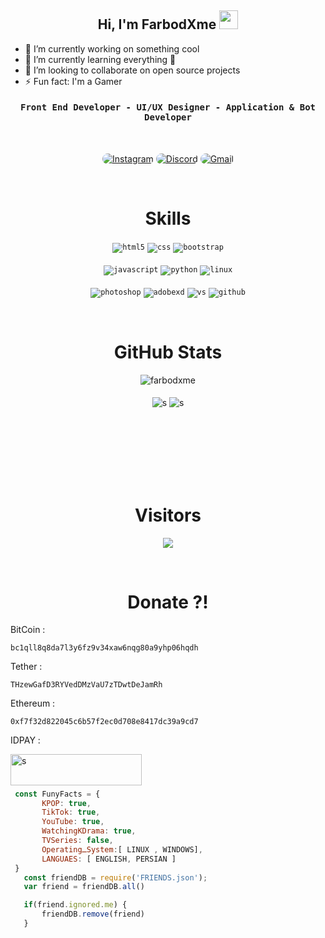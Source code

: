 <div align="center">
<h2>Hi, I'm FarbodXme 
<img src="https://emojipedia-us.s3.dualstack.us-west-1.amazonaws.com/thumbs/160/apple/76/waving-hand-sign_emoji-modifier-fitzpatrick-type-1-2_1f44b-1f3fb_1f3fb.png" width="30">
</h2>
</div>

- 🔭 I’m currently working on something cool
- 🌱 I’m currently learning everything 🤣
- 👯 I’m looking to collaborate on open source projects
- ⚡ Fun fact: I'm a Gamer

<div align="center">
<h4 align="center"><samp> Front End Developer - UI/UX Designer - Application & Bot Developer</samp></h4>
</div>

<br>

<p align="center">
    <a href="https://instagram.com/farbodxme"><img src="https://img.shields.io/badge/Instagram-171717?style=for-the-badge&logo=instagram&logoColor=5459a7" style="border-radius:15px" alt="Instagram"></a>
    <a href="https://discord.gg/5NN9exCmVX"><img src="https://img.shields.io/badge/Discord-171717?style=for-the-badge&logo=discord&logoColor=5459a7" style="border-radius:15px" alt="Discord"></a>
    <a href="mailto:farbodpaydar70@gmail.com"><img src="https://img.shields.io/badge/Gmail-171717?style=for-the-badge&logo=gmail&logoColor=5459a7" alt="Gmail" style="border-radius:15px"></a>
</p>

<br>
<h1 align="center">
    Skills
	
</h1>

<div align="center">
	
<code><img src="https://img.shields.io/badge/html5-%23E34F26.svg?style=for-the-badge&logo=html5&logoColor=white" alt="html5"></code>
<code><img src="https://img.shields.io/badge/css-1572B6.svg?style=for-the-badge&logo=css3&logoColor=white" alt="css"></code>
<code><img src="https://img.shields.io/badge/bootstrap-%23563D7C.svg?style=for-the-badge&logo=bootstrap&logoColor=white" alt="bootstrap"></code>
<br><br>
<code><img src="https://img.shields.io/badge/javascript-%23323330.svg?style=for-the-badge&logo=javascript&logoColor=%23F7DF1E" alt="javascript"></code>
<code><img src="https://img.shields.io/badge/python-3776AB.svg?style=for-the-badge&logo=python&logoColor=white" alt="python"></code>
<code><img src="https://img.shields.io/badge/Linux-FCC624?style=for-the-badge&logo=linux&logoColor=black" alt="linux"></code>
<br><br>
<code><img src="https://img.shields.io/badge/Photoshop-31A8FF.svg?style=for-the-badge&logo=AdobePhotoshop&logoColor=white" alt="photoshop"></code>
<code><img src="https://img.shields.io/badge/AdobeXD-FF61F6.svg?style=for-the-badge&logo=AdobeXD&logoColor=white" alt="adobexd"></code>
<code><img src="https://img.shields.io/badge/vscode-007ACC.svg?style=for-the-badge&logo=visualstudiocode&logoColor=white" alt="vs"></code>
<code><img src="https://img.shields.io/badge/github-%23121011.svg?style=for-the-badge&logo=github&logoColor=white" alt="github"></code>
</div>
</div>

<br>
<h1 align="center">
    GitHub Stats
</h1>

<div align="center">
<img src="https://github-readme-stats.vercel.app/api/top-langs?username=farbodxme&show_icons=true&locale=en&layout=compact" alt="farbodxme" />
</div>

<br>
<div align="center">
    <img align="center" src="http://github-profile-summary-cards.vercel.app/api/cards/most-commit-language?username=farbodxme&theme=github_dark"  alt="s"/>
    <img align="center" src="http://github-profile-summary-cards.vercel.app/api/cards/repos-per-language?username=farbodxme&theme=github_dark"  alt="s"/>
</div>

<br>

<div align="center">
    <img align="center" src="http://github-profile-summary-cards.vercel.app/api/cards/stats?username=farbodxme&theme=github_dark"  alt=""/>
    <img align="center" src="http://github-profile-summary-cards.vercel.app/api/cards/productive-time?username=farbodxme&theme=github_dark&utcOffset=8"  alt=""/>
</div>

<br>

<div align="center">
    <img align="center" src="http://github-profile-summary-cards.vercel.app/api/cards/profile-details?username=farbodxme&theme=github_dark"  alt=""/>
</div>

<br/>

<div align="center"> 
    <img align="center" src="https://activity-graph.herokuapp.com/graph?username=farbodxme&custom_title=FARBODxME's%20Contribution%20Graph&bg_color=171717&color=5459a7&line=FFFFFF&point=5459a7&hide_border=F84C4C&count_private=falae"  alt=""/>     </a>
</div>

<br/><br/>

<h1 align="center">
    Visitors
</h1>
<p align="center"> 
  <img src="https://profile-counter.glitch.me/farbodxme/count.svg" />
</p>

<br>

<h1 align="center">
    Donate ?!
</h1>
<div>
	
BitCoin : 
```
bc1qll8q8da7l3y6fz9v34xaw6nqg80a9yhp06hqdh
```
Tether :
```
THzewGafD3RYVedDMzVaU7zTDwtDeJamRh
```
Ethereum : 
```
0xf7f32d822045c6b57f2ec0d708e8417dc39a9cd7
```
IDPAY :
<p><a href="https://idpay.ir/farbodxme1"> <img align="left" src="https://cdn.ko-fi.com/cdn/kofi3.png?v=3" height="50" width="210" alt="s" /></a></p>
<br>	
</div>

<h1></h1>

 ```javascript
  const FunyFacts = {
	    KPOP: true,
	    TikTok: true,
	    YouTube: true,
	    WatchingKDrama: true,
	    TVSeries: false,
        OperatingـSystem:[ LINUX , WINDOWS],
        LANGUAES: [ ENGLISH, PERSIAN ]
  }
    const friendDB = require('FRIENDS.json');
    var friend = friendDB.all()

    if(friend.ignored.me) {
        friendDB.remove(friend)
    }
    
```

